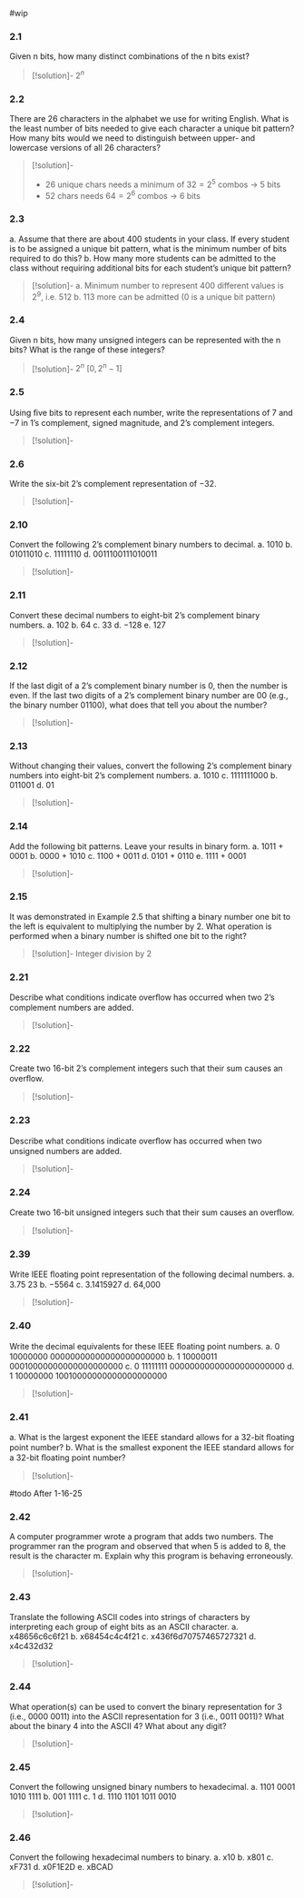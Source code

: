 #wip
### 2.1
Given n bits, how many distinct combinations of the n bits exist?
> [!solution]-
$2^n$
### 2.2
There are 26 characters in the alphabet we use for writing English. What
is the least number of bits needed to give each character a unique bit
pattern? How many bits would we need to distinguish between upper-
and lowercase versions of all 26 characters?
> [!solution]-
> * $26$ unique chars needs a minimum of $32=2^5$ combos -> 5 bits
> * $52$ chars needs $64 = 2^6$ combos -> 6 bits
### 2.3
a. Assume that there are about 400 students in your class. If every
student is to be assigned a unique bit pattern, what is the minimum
number of bits required to do this?
b. How many more students can be admitted to the class without
requiring additional bits for each student’s unique bit pattern?
> [!solution]-
a. Minimum number to represent 400 different values is $2^9$, i.e. 512
b. 113 more can be admitted (0 is a unique bit pattern)
### 2.4
Given n bits, how many unsigned integers can be represented with the n
bits? What is the range of these integers?
> [!solution]-
$2^n$
$[0, 2^{n} - 1]$
### 2.5
Using ﬁve bits to represent each number, write the representations of
7 and −7 in 1’s complement, signed magnitude, and 2’s complement
integers.
> [!solution]-


### 2.6
Write the six-bit 2’s complement representation of −32.
> [!solution]-
### 2.10
Convert the following 2’s complement binary numbers to decimal.
a. 1010
b. 01011010
c. 11111110
d. 0011100111010011
> [!solution]-
### 2.11
Convert these decimal numbers to eight-bit 2’s complement binary
numbers.
a. 102
b. 64
c. 33
d. −128
e. 127
> [!solution]-
### 2.12
If the last digit of a 2’s complement binary number is 0, then the number
is even. If the last two digits of a 2’s complement binary number are 00
(e.g., the binary number 01100), what does that tell you about the
number?
> [!solution]-
### 2.13
Without changing their values, convert the following 2’s complement
binary numbers into eight-bit 2’s complement numbers.
a. 1010
 c. 1111111000
b. 011001
 d. 01
> [!solution]-
### 2.14
Add the following bit patterns. Leave your results in binary form.
a. 1011 + 0001
b. 0000 + 1010
c. 1100 + 0011
d. 0101 + 0110
e. 1111 + 0001
> [!solution]-
### 2.15
It was demonstrated in Example 2.5 that shifting a binary number one bit
to the left is equivalent to multiplying the number by 2. What operation
is performed when a binary number is shifted one bit to the right?
> [!solution]-
Integer division by 2
### 2.21
Describe what conditions indicate overﬂow has occurred when two 2’s
complement numbers are added.
> [!solution]-
### 2.22
Create two 16-bit 2’s complement integers such that their sum causes an
overﬂow.
> [!solution]-
### 2.23
Describe what conditions indicate overﬂow has occurred when two
unsigned numbers are added.
> [!solution]-
### 2.24
Create two 16-bit unsigned integers such that their sum causes an
overﬂow.
> [!solution]-
### 2.39
Write IEEE ﬂoating point representation of the following
decimal numbers.
a. 3.75
23
b. −5564
c. 3.1415927
d. 64,000
> [!solution]-
### 2.40
Write the decimal equivalents for these IEEE ﬂoating point
numbers.
a. 0 10000000 00000000000000000000000
b. 1 10000011 00010000000000000000000
c. 0 11111111 00000000000000000000000
d. 1 10000000 10010000000000000000000
> [!solution]-
### 2.41
a. What is the largest exponent the IEEE standard allows for a 32-bit
ﬂoating point number?
b. What is the smallest exponent the IEEE standard allows for a 32-bit
ﬂoating point number?
> [!solution]-



#todo After 1-16-25
### 2.42
A computer programmer wrote a program that adds two numbers. The
programmer ran the program and observed that when 5 is added to 8,
the result is the character m. Explain why this program is behaving
erroneously.
> [!solution]-
### 2.43
Translate the following ASCII codes into strings of characters by
interpreting each group of eight bits as an ASCII character.
a. x48656c6c6f21
b. x68454c4c4f21
c. x436f6d70757465727321
d. x4c432d32
> [!solution]-
### 2.44
What operation(s) can be used to convert the binary representation for 3
(i.e., 0000 0011) into the ASCII representation for 3 (i.e., 0011 0011)?
What about the binary 4 into the ASCII 4? What about any digit?
> [!solution]-
### 2.45
Convert the following unsigned binary numbers to hexadecimal.
a. 1101 0001 1010 1111
b. 001 1111
c. 1
d. 1110 1101 1011 0010
> [!solution]-
### 2.46
Convert the following hexadecimal numbers to binary.
a. x10
b. x801
c. xF731
d. x0F1E2D
e. xBCAD
> [!solution]-

